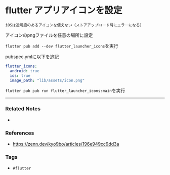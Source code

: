 # flutter アプリアイコンを設定
```ad-note
iOSは透明度のあるアイコンを使えない（ストアアップロード時にエラーになる）
```

アイコンのpngファイルを任意の場所に設定

`flutter pub add --dev flutter_launcher_icons`を実行

pubspec.ymlに以下を追記
```yml
flutter_icons:
  android: true
  ios: true
  image_path: "lib/assets/icon.png"
```

`flutter pub pub run flutter_launcher_icons:main`を実行

---
### Related Notes
- 

### References
- https://zenn.dev/kyo9bo/articles/196e949cc9dd3a

### Tags
- `#flutter`